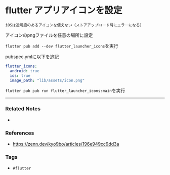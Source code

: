 # flutter アプリアイコンを設定
```ad-note
iOSは透明度のあるアイコンを使えない（ストアアップロード時にエラーになる）
```

アイコンのpngファイルを任意の場所に設定

`flutter pub add --dev flutter_launcher_icons`を実行

pubspec.ymlに以下を追記
```yml
flutter_icons:
  android: true
  ios: true
  image_path: "lib/assets/icon.png"
```

`flutter pub pub run flutter_launcher_icons:main`を実行

---
### Related Notes
- 

### References
- https://zenn.dev/kyo9bo/articles/196e949cc9dd3a

### Tags
- `#flutter`